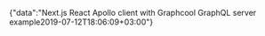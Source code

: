 {"data":"Next.js React Apollo client with Graphcool GraphQL server example2019-07-12T18:06:09+03:00"}

